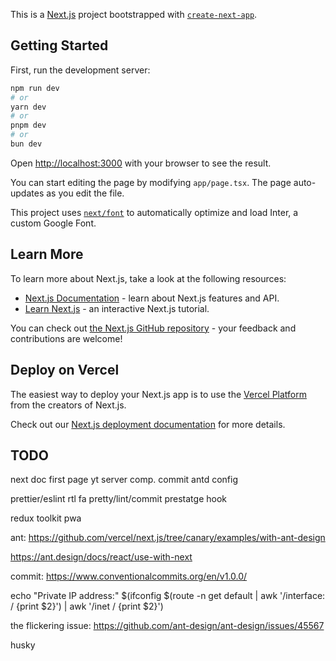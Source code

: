 This is a [Next.js](https://nextjs.org/) project bootstrapped
with [`create-next-app`](https://github.com/vercel/next.js/tree/canary/packages/create-next-app).

## Getting Started

First, run the development server:

```bash
npm run dev
# or
yarn dev
# or
pnpm dev
# or
bun dev
```

Open [http://localhost:3000](http://localhost:3000) with your browser to see the result.

You can start editing the page by modifying `app/page.tsx`. The page auto-updates as you edit the file.

This project uses [`next/font`](https://nextjs.org/docs/basic-features/font-optimization) to automatically optimize and
load Inter, a custom Google Font.

## Learn More

To learn more about Next.js, take a look at the following resources:

- [Next.js Documentation](https://nextjs.org/docs) - learn about Next.js features and API.
- [Learn Next.js](https://nextjs.org/learn) - an interactive Next.js tutorial.

You can check out [the Next.js GitHub repository](https://github.com/vercel/next.js/) - your feedback and contributions
are welcome!

## Deploy on Vercel

The easiest way to deploy your Next.js app is to use
the [Vercel Platform](https://vercel.com/new?utm_medium=default-template&filter=next.js&utm_source=create-next-app&utm_campaign=create-next-app-readme)
from the creators of Next.js.

Check out our [Next.js deployment documentation](https://nextjs.org/docs/deployment) for more details.

## TODO

next doc first page
yt server comp.
commit antd config

prettier/eslint
rtl fa
pretty/lint/commit prestatge hook

redux toolkit
pwa

ant:
https://github.com/vercel/next.js/tree/canary/examples/with-ant-design

https://ant.design/docs/react/use-with-next

commit:
https://www.conventionalcommits.org/en/v1.0.0/

echo "Private IP address:" $(ifconfig $(route -n get default | awk '/interface: / {print $2}') | awk '/inet / {print
$2}')

the flickering issue:
https://github.com/ant-design/ant-design/issues/45567

husky
